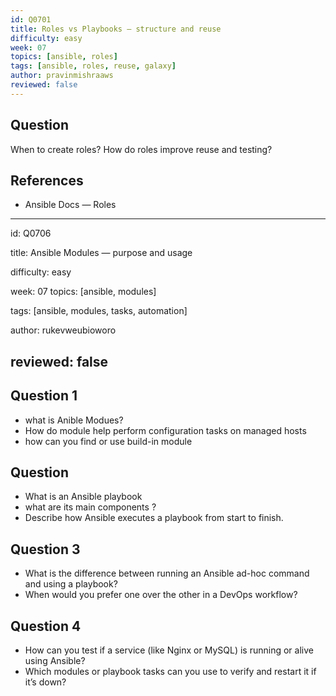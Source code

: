 ```yaml
---
id: Q0701
title: Roles vs Playbooks — structure and reuse
difficulty: easy
week: 07
topics: [ansible, roles]
tags: [ansible, roles, reuse, galaxy]
author: pravinmishraaws
reviewed: false
---
```


## Question
When to create roles? How do roles improve reuse and testing?

## References
- Ansible Docs — Roles

---

id: Q0706

title: Ansible Modules — purpose and usage

difficulty: easy

week: 07
topics: [ansible, modules]

tags: [ansible, modules, tasks, automation]

author: rukevweubioworo

reviewed: false
---

## Question 1
- what is Anible Modues?
-  How do module help  perform  configuration  tasks on managed hosts
-  how can you find or use build-in module



  
## Question
- What is an Ansible playbook
-  what are its main components ?
- Describe how Ansible executes a playbook from start to finish.

## Question 3
- What is the difference between running an Ansible ad-hoc command and using a playbook?
-  When would you prefer one over the other in a DevOps workflow?

## Question 4
- How can you test if a service (like Nginx or MySQL) is running or alive using Ansible?
- Which modules or playbook tasks can you use to verify and restart it if it’s down?


  







